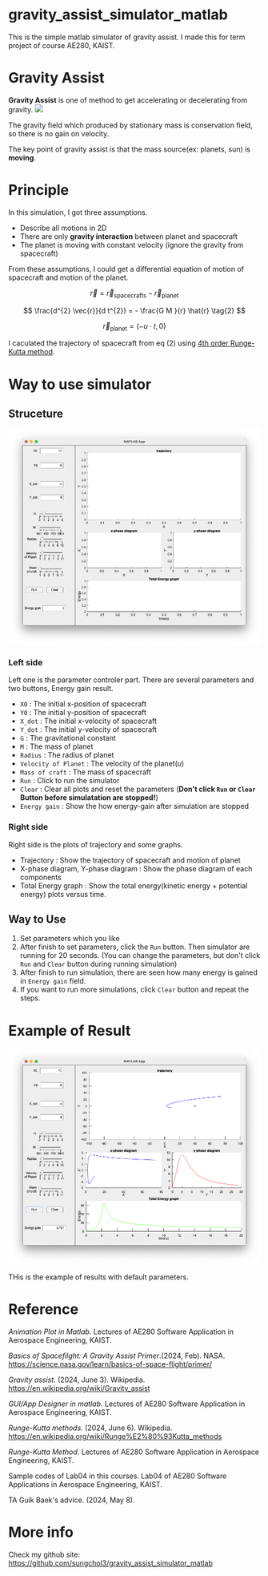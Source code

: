 # gravity_assist_simulator_matlab
This is the simple matlab simulator of gravity assist. I made this for term project of course AE280, KAIST.

# Gravity Assist
**Gravity Assist** is one of method to get accelerating or decelerating from gravity.
<img src="https://science.nasa.gov/wp-content/uploads/2023/07/04-spacecraft-velocity-420x2821-1.webp?w=2560&format=webp">

The gravity field which produced by stationary mass is conservation field, so there is no gain on velocity.

The key point of gravity assist is that the mass source(ex: planets, sun) is **moving**.

# Principle
In this simulation, I got three assumptions.
- Describe all motions in 2D
- There are only **gravity interaction** between planet and spacecraft
- The planet is moving with constant velocity (ignore the gravity from spacecraft)

From these assumptions, I could get a differential equation of motion of spacecraft and motion of the planet.


$$ \vec{r} = \vec{r}_{\text{spacecrafts}} - \vec{r}_{\text{planet}} \tag{1} $$

<a name="eq-2">

$$ \frac{d^{2} \vec{r}}{d t^{2}} = - \frac{G M }{r} \hat{r} \tag{2} $$

</a>

$$ \vec{r}_{\text{planet}} = (-u \cdot t, 0) \tag{3} $$

I caculated the trajectory of spacecraft from eq (2) using [4th order Runge-Kutta method][1].

# Way to use simulator
## Struceture
![My Simulator capture](Simulator_capture.png)
### Left side
Left one is the parameter controler part. There are several parameters and two buttons, Energy gain result.
- `X0` : The initial x-position of spacecraft
- `Y0` : The initial y-position of spacecraft
- `X_dot` : The initial x-velocity of spacecraft
- `Y_dot` : The initial y-velocity of spacecraft
- `G` : The gravitational constant
- `M` : The mass of planet
- `Radius` : The radius of planet
- `Velocity of Planet` : The velocity of the planet($u$)
- `Mass of craft` : The mass of spacecraft
- `Run` : Click to run the simulator
- `Clear` : Clear all plots and reset the parameters (**Don't click `Run` or `Clear` Button before simulatation are stopped!**)
- `Energy gain` : Show the how energy-gain after simulation are stopped

### Right side
Right side is the plots of trajectory and some graphs.
- Trajectory : Show the trajectory of spacecraft and motion of planet
- X-phase diagram, Y-phase diagram : Show the phase diagram of each components
- Total Energy graph : Show the total energy(kinetic energy + potential energy) plots versus time.

## Way to Use
1. Set parameters which you like
2. After finish to set parameters, click the `Run` button. Then simulator are running for 20 seconds. (You can change the parameters, but don't click `Run` and `Clear` button during running simulation)
3. After finish to run simulation, there are seen how many energy is gained in `Energy gain` field.
4. If you want to run more simulations, click `Clear` button and repeat the steps.

# Example of Result
![example result](Example_of_result_of_simulator.png)

THis is the example of results with default parameters.

[1]: https://en.wikipedia.org/wiki/Runge–Kutta_methods

# Reference
*Animation Plot in Matlab*. Lectures of AE280 Software Application in Aerospace Engineering, KAIST.

*Basics of Spacefilght: A Gravity Assist Primer*.(2024, Feb). NASA. https://science.nasa.gov/learn/basics-of-space-flight/primer/

*Gravity assist*. (2024, June 3). Wikipedia. https://en.wikipedia.org/wiki/Gravity_assist

*GUI/App Designer in matlab*. Lectures of AE280 Software Application in Aerospace Engineering, KAIST.

*Runge-Kutta methods*. (2024, June 6). Wikipedia. https://en.wikipedia.org/wiki/Runge%E2%80%93Kutta_methods

*Runge-Kutta Method*. Lectures of AE280 Software Application in Aerospace Engineering, KAIST.

Sample codes of Lab04 in this courses. Lab04 of AE280 Software Applications in Aerospace Engineering, KAIST.

TA Guik Baek's advice. (2024, May 8).

# More info
Check my github site: https://github.com/sungchol3/gravity_assist_simulator_matlab